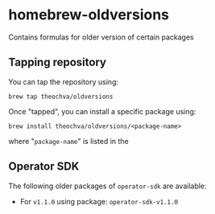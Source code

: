 # homebrew-oldversions
Contains formulas for older version of certain packages

## Tapping repository

You can tap the repository using:

```
brew tap theochva/oldversions
```

Once "tapped", you can install a specific package using:

```
brew install theochva/oldversions/<package-name>
```

where "`package-name`" is listed in the 

## Operator SDK

The following older packages of `operator-sdk` are available:

- For `v1.1.0` using package: `operator-sdk-v1.1.0`

